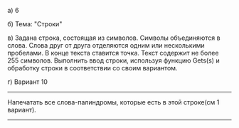 а) 6

б) Тема: "Строки"

в) Задана строка, состоящая из символов. Символы объединяются в слова. Слова друг от друга отделяются одним или несколькими пробелами. В конце текста ставится точка. Текст содержит не более 255 символов. Выполнить ввод строки, используя функцию Gets(s) и обработку строки в соответствии со своим вариантом.

г) Вариант 10

***
Напечатать все слова-палиндромы, которые есть в этой строке(см 1 вариант).
***
